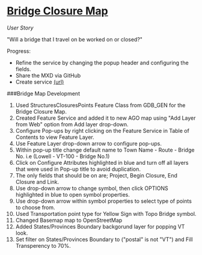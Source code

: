 [Bridge Closure Map](http://vtrans.maps.arcgis.com/apps/webappviewer/index.html?id=b0d86b0133504e5796357af446bef3ca)
============

_User Story_

"Will a bridge that I travel on be worked on or closed?"

Progress:

- Refine the service by changing the popup header and configuring the fields.
- Share the MXD via GitHub
- Create service [(url)](http://vtransmap01.aot.state.vt.us/arcgis/rest/services/vtp3/BridgeClosures/MapServer)

###Bridge Map Development

1. Used StructuresClosuresPoints Feature Class from GDB_GEN for the Bridge Closure Map.
2. Created Feature Service and added it to new AGO map using "Add Layer from Web" option from Add layer drop-down.
3. Configure Pop-ups by right clicking on the Feature Service in Table of Contents to view Feature Layer.
4. Use Feature Layer drop-down arrow to configure pop-ups.
5. Within pop-up title change default name to Town Name - Route - Bridge No. i.e  (Lowell - VT-100 - Bridge No.1)
6. Click on Configure Attributes highlighted in blue and turn off all layers that were used in Pop-up title to avoid duplication.
7. The only fields that should be on are; Project, Begin Closure, End Closure and Link.
8. Use drop-down arrow to change symbol, then click OPTIONS highlighted in blue to open symbol properties. 
9. Use drop-down arrow within symbol properties to select type of points to choose from. 
10. Used Transportation point type for Yellow Sign with Topo Bridge symbol.
11. Changed Basemap map to OpenStreetMap
12. Added States/Provinces Boundary backgorund layer for popping VT look.
13. Set filter on States/Provinces Boundary to ("postal" is not "VT") and Fill Transperency to 70%.
